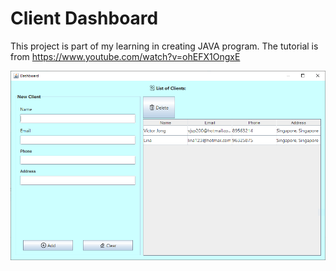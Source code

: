 # Client Dashboard

This project is part of my learning in creating JAVA program. The tutorial is from https://www.youtube.com/watch?v=ohEFX1OngxE

![Dashboard](https://github.com/victorjongsoon/client-dashboard/blob/main/img/Dashboard.PNG)

 
